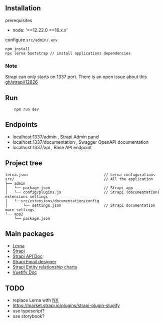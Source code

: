 ## Installation

prerequisites

- node: '>=12.22.0 <=16.x.x'

configure `src/admin/.env`

```
npm install
npx lerna bootstrap // install applications dependencies
```

### Note

Strapi can only starts on 1337 port. There is an open issue about this [gh/strapi/12826](https://github.com/strapi/strapi/issues/12826)

## Run

```
    npm run dev
```


## Endpoints

- localhost:1337/admin , Strapi Admin panel
- localhost:1337/documentation , Swagger OpenAPI documentation
- localhost:1337/api , Base API endpoint

## Project tree

```
lerna.json                                  // Lerna confugurations
src/                                        // All the application
├── admin
│   └── package.json                        // Strapi app
│   └── config/plugins.js                   // Strapi (documentation) extensions settings 
│   └──src/extensions/documentation/config
│       └── settings.json                   // Strapi documentation more settings
└── app2
    └── package.json
```

## Main packages

- [Lerna](https://github.com/lerna/lerna/)
- [Strapi](https://www.strapi.io/)
- [Strapi API Doc](https://docs.strapi.io/developer-docs/latest/plugins/documentation.html#installation)
- [Strapi Email designer](https://market.strapi.io/plugins/strapi-plugin-email-designer)
- [Strapi Entity relationship charts](https://market.strapi.io/plugins/strapi-plugin-entity-relationship-chart)
- [Vuetify Doc](https://vuetifyjs.com/en/getting-started/wireframes/)

## TODO

- replace Lerna with [NX](https://github.com/nrwl/nx)
- https://market.strapi.io/plugins/strapi-plugin-slugify
- use typescript?
- use storybook?
